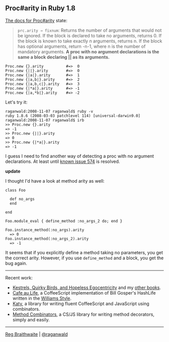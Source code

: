 Proc#arity in Ruby 1.8
---

[The docs for Proc#arity](http://ruby-doc.org/core/classes/Proc.html#M001577) state:

> `prc.arity → fixnum`: Returns the number of arguments that would not be ignored. If the block is declared to take no arguments, returns 0. If the block is known to take exactly n arguments, returns n. If the block has optional arguments, return -n-1, where n is the number of mandatory arguments. **A proc with no argument declarations is the same a block declaring || as its arguments.**

	Proc.new {}.arity          #=>  0
	Proc.new {||}.arity        #=>  0
	Proc.new {|a|}.arity       #=>  1
	Proc.new {|a,b|}.arity     #=>  2
	Proc.new {|a,b,c|}.arity   #=>  3
	Proc.new {|*a|}.arity      #=> -1
	Proc.new {|a,*b|}.arity    #=> -2
	
Let's try it:

	raganwald:2008-11-07 raganwald$ ruby -v
	ruby 1.8.6 (2008-03-03 patchlevel 114) [universal-darwin9.0]
	raganwald:2008-11-07 raganwald$ irb
	>> Proc.new {}.arity
	=> -1
	>> Proc.new {||}.arity 
	=> 0
	>> Proc.new {|*a|}.arity
	=> -1

I guess I need to find another way of detecting a proc with no argument declarations. At least until [known issue 574](http://redmine.ruby-lang.org/projects/ruby/issues?format=pdf "Ruby Issues [PDF]") is resolved.

**update**

I thought I'd have a look at method arity as well:

	class Foo
  
	  def no_args
	  end
  
	end

	Foo.module_eval { define_method :no_args_2 do; end }

	Foo.instance_method(:no_args).arity
	  => 0
	Foo.instance_method(:no_args_2).arity
	  => -1

It seems that if you explicitly define a method taking no parameters, you get the correct arity. However, if you use `define_method` and a block, you get the bug again.

---

Recent work:

* [Kestrels, Quirky Birds, and Hopeless Egocentricity](http://leanpub.com/combinators) and my [other books](http://leanpub.com/u/raganwald).
* [Cafe au Life](http://recursiveuniver.se), a CoffeeScript implementation of Bill Gosper's HashLife written in the [Williams Style](https://github.com/raganwald/homoiconic/blob/master/2011/11/COMEFROM.md).
* [Katy](http://github.com/raganwald/Katy), a library for writing fluent CoffeeScript and JavaScript using combinators.
* [Method Combinators](https://github.com/raganwald/method-combinators), a CS/JS library for writing method decorators, simply and easily. 

---

[Reg Braithwaite](http://braythwayt.com) | [@raganwald](http://twitter.com/raganwald)
